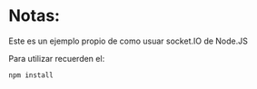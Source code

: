 # Notas:

Este es un ejemplo propio de como usuar socket.IO de Node.JS

Para utilizar recuerden el:



```
npm install
```
